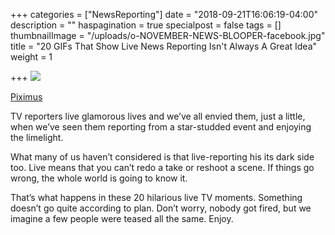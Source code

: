 +++
categories = ["NewsReporting"]
date = "2018-09-21T16:06:19-04:00"
description = ""
haspagination = true
specialpost = false
tags = []
thumbnailImage = "/uploads/o-NOVEMBER-NEWS-BLOOPER-facebook.jpg"
title = "20 GIFs That Show Live News Reporting Isn't Always A Great Idea"
weight = 1

+++
![](/uploads/1iTIMmraWBJ1uaFG-min-1.gif)

[Piximus](https://piximus.net/others/these-gifs-captured-the-most-hilarious-news-moments-ever)

TV reporters live glamorous lives and we’ve all envied them, just a little, when we’ve seen them reporting from a star-studded event and enjoying the limelight.

What many of us haven’t considered is that live-reporting his its dark side too. Live means that you can’t redo a take or reshoot a scene. If things go wrong, the whole world is going to know it.

That’s what happens in these 20 hilarious live TV moments. Something doesn’t go quite according to plan. Don’t worry, nobody got fired, but we imagine a few people were teased all the same. Enjoy.